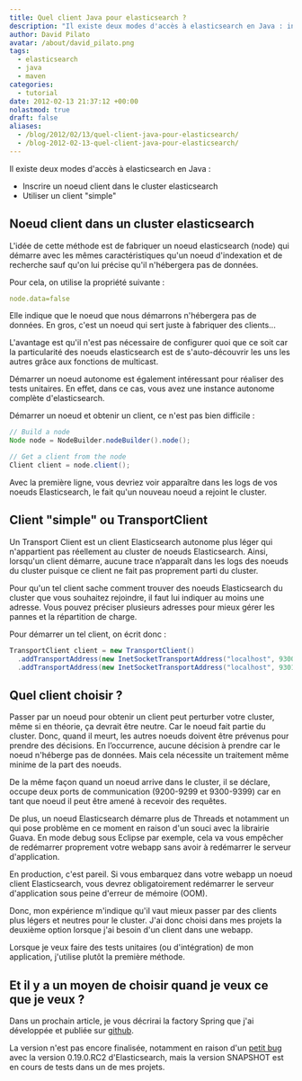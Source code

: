 ```yaml
---
title: Quel client Java pour elasticsearch ?
description: "Il existe deux modes d'accès à elasticsearch en Java : inscrire un noeud client dans le cluster elasticsearch ou utiliser un client simple."
author: David Pilato
avatar: /about/david_pilato.png
tags:
  - elasticsearch
  - java
  - maven
categories:
  - tutorial
date: 2012-02-13 21:37:12 +00:00
nolastmod: true
draft: false
aliases:
  - /blog/2012/02/13/quel-client-java-pour-elasticsearch/
  - /blog-2012-02-13-quel-client-java-pour-elasticsearch/
---
```


Il existe deux modes d'accès à elasticsearch en Java :

* Inscrire un noeud client dans le cluster elasticsearch
* Utiliser un client "simple"

<!--more-->

## Noeud client dans un cluster elasticsearch

L'idée de cette méthode est de fabriquer un noeud elasticsearch (node) qui démarre avec les mêmes caractéristiques qu'un noeud d'indexation et de recherche sauf qu'on lui précise qu'il n'hébergera pas de données.

Pour cela, on utilise la propriété suivante :

```yaml
node.data=false
```

Elle indique que le noeud que nous démarrons n'hébergera pas de données. En gros, c'est un noeud qui sert juste à fabriquer des clients...

L'avantage est qu'il n'est pas nécessaire de configurer quoi que ce soit car la particularité des noeuds elasticsearch est de s'auto-découvrir les uns les autres grâce aux fonctions de multicast.

Démarrer un noeud autonome est également intéressant pour réaliser des tests unitaires. En effet, dans ce cas, vous avez une instance autonome complète d'elasticsearch.

Démarrer un noeud et obtenir un client, ce n'est pas bien difficile :

```java
// Build a node
Node node = NodeBuilder.nodeBuilder().node();

// Get a client from the node
Client client = node.client();
```

Avec la première ligne, vous devriez voir apparaître dans les logs de vos noeuds Elasticsearch, le fait qu'un nouveau noeud a rejoint le cluster.

## Client "simple" ou TransportClient

Un Transport Client est un client Elasticsearch autonome plus léger qui n'appartient pas réellement au cluster de noeuds Elasticsearch. Ainsi, lorsqu'un client démarre, aucune trace n’apparaît dans les logs des noeuds du cluster puisque ce client ne fait pas proprement parti du cluster.

Pour qu'un tel client sache comment trouver des noeuds Elasticsearch du cluster que vous souhaitez rejoindre, il faut lui indiquer au moins une adresse. Vous pouvez préciser plusieurs adresses pour mieux gérer les pannes et la répartition de charge.

Pour démarrer un tel client, on écrit donc :

```java
TransportClient client = new TransportClient()
  .addTransportAddress(new InetSocketTransportAddress("localhost", 9300))
  .addTransportAddress(new InetSocketTransportAddress("localhost", 9301));
```

## Quel client choisir ?

Passer par un noeud pour obtenir un client peut perturber votre cluster, même si en théorie, ça devrait être neutre. Car le noeud fait partie du cluster. Donc, quand il meurt, les autres noeuds doivent être prévenus pour prendre des décisions. En l’occurrence, aucune décision à prendre car le noeud n'héberge pas de données. Mais cela nécessite un traitement même minime de la part des noeuds.

De la même façon quand un noeud arrive dans le cluster, il se déclare, occupe deux ports de communication (9200-9299 et 9300-9399) car en tant que noeud il peut être amené à recevoir des requêtes.

De plus, un noeud Elasticsearch démarre plus de Threads et notamment un qui pose problème en ce moment en raison d'un souci avec la librairie Guava. En mode debug sous Eclipse par exemple, cela va vous empêcher de redémarrer proprement votre webapp sans avoir à redémarrer le serveur d'application.

En production, c'est pareil. Si vous embarquez dans votre webapp un noeud client Elasticsearch, vous devrez obligatoirement redémarrer le serveur d'application sous peine d'erreur de mémoire (OOM).

Donc, mon expérience m'indique qu'il vaut mieux passer par des clients plus légers et neutres pour le cluster. J'ai donc choisi dans mes projets la deuxième option lorsque j'ai besoin d'un client dans une webapp.

Lorsque je veux faire des tests unitaires (ou d'intégration) de mon application, j'utilise plutôt la première méthode.

## Et il y a un moyen de choisir quand je veux ce que je veux ?

Dans un prochain article, je vous décrirai la factory Spring que j'ai développée et publiée sur [github](https://github.com/dadoonet/spring-elasticsearch).

La version n'est pas encore finalisée, notamment en raison d'un [petit bug](https://github.com/elasticsearch/elasticsearch/issues/1691) avec la version 0.19.0.RC2 d'Elasticsearch, mais la version SNAPSHOT est en cours de tests dans un de mes projets.
